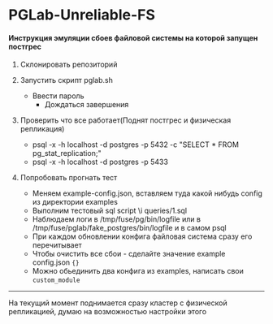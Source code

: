 # PGLab-Unreliable-FS

#### Инструкция эмуляции сбоев файловой системы на которой запущен постгрес


1. Склонировать репозиторий
2. Запустить скрипт pglab.sh
    - Ввести пароль
        - Дождаться завершения

3. Проверить что все работает(Поднят постгрес и физическая репликация)
    - psql -x -h localhost -d postgres -p 5432 -c "SELECT * FROM pg_stat_replication;"
    - psql -x -h localhost -d postgres -p 5433

4. Попробовать прогнать тест
    - Меняем example-config.json, вставляем туда какой нибудь config из директории examples
    - Выполним тестовый sql script \i queries/1.sql
    - Наблюдаем логи в /tmp/fuse/pg/bin/logfile или в /tmp/fuse/pglab/fake_postgres/bin/logfile и в самом psql
    - При каждом обновлении конфига файловая система сразу его перечитывает
    - Чтобы очистить все сбои - сделайте значение example config.json `{}`
    - Можно обьединить два конфига из examples, написать свои `custom_module`

***
На текущий момент поднимается сразу кластер с физической репликацией, 
думаю на возможностью настройки этого
